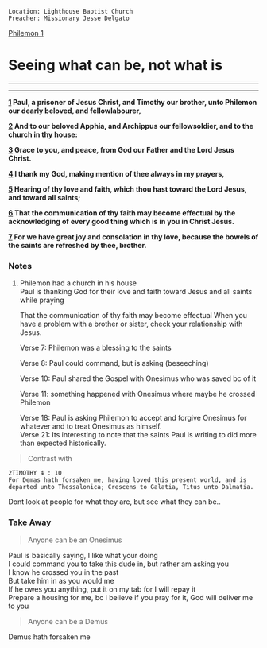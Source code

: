 ```
Location: Lighthouse Baptist Church
Preacher: Missionary Jesse Delgato

```
[Philemon 1](https://mintz5.com/bible/philemon/1)

# Seeing what can be, not what is
---
---
<p><b><left><a href=1/1?json=false> 1</a> Paul, a prisoner of Jesus Christ, and Timothy our brother, unto Philemon our dearly beloved, and fellowlabourer, </b></p>

<p><b><left><a href=1/2?json=false> 2</a> And to our beloved Apphia, and Archippus our fellowsoldier, and to the church in thy house: </b></p>

<p><b><left><a href=1/3?json=false> 3</a> Grace to you, and peace, from God our Father and the Lord Jesus Christ. </b></p>

<p><b><left><a href=1/4?json=false> 4</a> I thank my God, making mention of thee always in my prayers, </b></p>

<p><b><left><a href=1/5?json=false> 5</a> Hearing of thy love and faith, which thou hast toward the Lord Jesus, and toward all saints; </b></p>

<p><b><left><a href=1/6?json=false> 6</a> That the communication of thy faith may become effectual by the acknowledging of every good thing which is in you in Christ Jesus. </b></p>

<p><b><left><a href=1/7?json=false> 7</a> For we have great joy and consolation in thy love, because the bowels of the saints are refreshed by thee, brother. </b></p>


### Notes

1. Philemon had a church in his house  
   Paul is thanking God for their love and faith toward Jesus and all saints while praying   
   
   That the communication of thy faith may become effectual
       When you have a problem with a brother or sister, check your relationship with Jesus.   
       
   Verse 7: Philemon was a blessing to the saints  
   
   Verse 8: Paul could command, but is asking (beseeching)  
   
   Verse 10: Paul shared the Gospel with Onesimus who was saved bc of it  
   
   Verse 11: something happened with Onesimus where maybe he crossed Philemon  
   
   Verse 18: Paul is asking Philemon to accept and forgive Onesimus for whatever and to treat Onesimus as himself.  
   Verse 21: Its interesting to note that the saints Paul is writing to did more than expected historically.  
   
   
>Contrast with
```
2TIMOTHY 4 : 10
For Demas hath forsaken me, having loved this present world, and is departed unto Thessalonica; Crescens to Galatia, Titus unto Dalmatia.
```

Dont look at people for what they are, but see what they can be..

### Take Away

>Anyone can be an Onesimus  

Paul is basically saying, 
I like what your doing  
I could command you to take this dude in, but rather am asking you  
I know he crossed you in the past  
But take him in as you would me  
If he owes you anything, put it on my tab for I will repay it  
Prepare a housing for me, bc i believe if you pray for it, God will deliver me to you  

>Anyone can be a Demus  

Demus hath forsaken me


